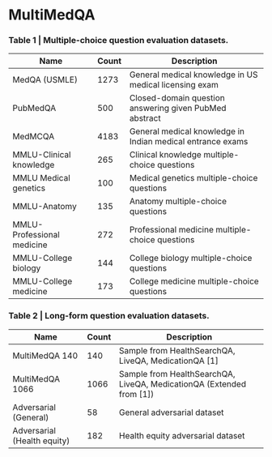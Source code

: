 # MultiMedQA

### Table 1 | Multiple-choice question evaluation datasets.

| Name                          | Count | Description                                           |
|-------------------------------|-------|-------------------------------------------------------|
| MedQA (USMLE)                 | 1273  | General medical knowledge in US medical licensing exam|
| PubMedQA                      | 500   | Closed-domain question answering given PubMed abstract|
| MedMCQA                       | 4183  | General medical knowledge in Indian medical entrance exams|
| MMLU-Clinical knowledge       | 265   | Clinical knowledge multiple-choice questions         |
| MMLU Medical genetics         | 100   | Medical genetics multiple-choice questions           |
| MMLU-Anatomy                  | 135   | Anatomy multiple-choice questions                    |
| MMLU-Professional medicine    | 272   | Professional medicine multiple-choice questions      |
| MMLU-College biology          | 144   | College biology multiple-choice questions            |
| MMLU-College medicine         | 173   | College medicine multiple-choice questions           |

### Table 2 | Long-form question evaluation datasets.

| Name                  | Count | Description                                                |
|-----------------------|-------|------------------------------------------------------------|
| MultiMedQA 140        | 140   | Sample from HealthSearchQA, LiveQA, MedicationQA [1]       |
| MultiMedQA 1066       | 1066  | Sample from HealthSearchQA, LiveQA, MedicationQA (Extended from [1])|
| Adversarial (General) | 58    | General adversarial dataset                                |
| Adversarial (Health equity) | 182  | Health equity adversarial dataset                        |
